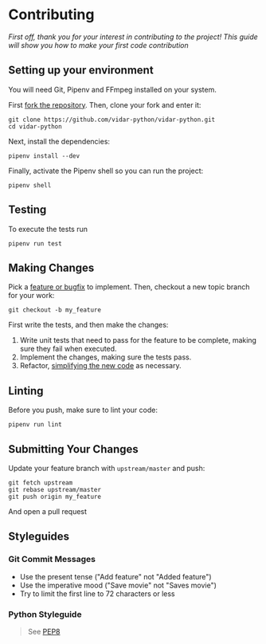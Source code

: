 # Contributing

*First off, thank you for your interest in contributing to the project! This guide will show you how to make your first code contribution*

## Setting up your environment

You will need Git, Pipenv and FFmpeg installed on your system.

First [fork the repository](https://github.com/vidar-python/vidar-python/fork). Then, clone your fork and enter it:
```
git clone https://github.com/vidar-python/vidar-python.git
cd vidar-python
```

Next, install the dependencies:
```
pipenv install --dev
```

Finally, activate the Pipenv shell so you can run the project:
```
pipenv shell
```

## Testing

To execute the tests run
```
pipenv run test
```

## Making Changes

Pick a [feature or bugfix](https://github.com/vidar-python/vidar-python/issues) to implement. Then, checkout a new topic branch for your work:
```
git checkout -b my_feature
```

First write the tests, and then make the changes:

1. Write unit tests that need to pass for the feature to be complete, making sure they fail when executed.
2. Implement the changes, making sure the tests pass.
3. Refactor, [simplifying the new code](https://www.agilealliance.org/glossary/rules-of-simplicity/) as necessary.

## Linting

Before you push, make sure to lint your code:
```
pipenv run lint
```

## Submitting Your Changes

Update your feature branch with `upstream/master` and push:
```
git fetch upstream
git rebase upstream/master
git push origin my_feature
```

And open a pull request

## Styleguides

### Git Commit Messages

- Use the present tense ("Add feature" not "Added feature")
- Use the imperative mood ("Save movie" not "Saves movie")
- Try to limit the first line to 72 characters or less

### Python Styleguide

> See [PEP8](https://www.python.org/dev/peps/pep-0008/#introduction)
